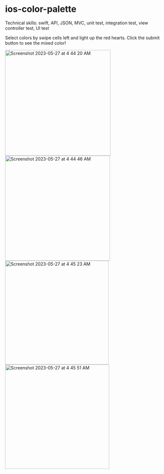 # ios-color-palette

Technical skills: swift, API, JSON, MVC, unit test, integration test, view controller test, UI test

Select colors by swipe cells left and light up the red hearts. Click the submit button to see the mixed color! 

<img width="341" alt="Screenshot 2023-05-27 at 4 44 20 AM" src="https://github.com/YC-G/ios-color-palette/assets/38597041/72c9f774-5df9-4b4c-b21d-b4186ab66771">

<img width="339" alt="Screenshot 2023-05-27 at 4 44 46 AM" src="https://github.com/YC-G/ios-color-palette/assets/38597041/ed47c2d9-d664-4e9c-b200-f785759435ee">

<img width="335" alt="Screenshot 2023-05-27 at 4 45 23 AM" src="https://github.com/YC-G/ios-color-palette/assets/38597041/570ac2aa-30af-40f4-9ab2-3083f3fc831a">

<img width="337" alt="Screenshot 2023-05-27 at 4 45 51 AM" src="https://github.com/YC-G/ios-color-palette/assets/38597041/4d8659c4-7f1b-4cbf-97da-0c222a02751c">
